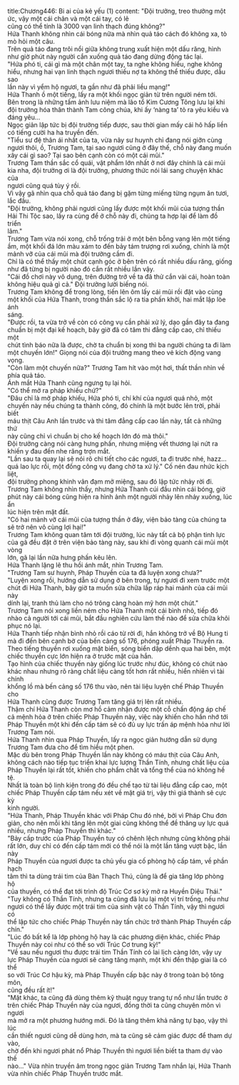 title:Chương446: Bi ai của kẻ yếu (1)
content:
"Đội trưởng, treo thưởng một ức, vậy một cái chân và một cái tay, có lẽ<br>cũng có thể tính là 3000 vạn linh thạch đúng không?"<br>Hứa Thanh không nhìn cái bóng nữa mà nhìn quả táo cách đó không xa, tò<br>mò hỏi một câu.<br>Trên quả táo đang trôi nổi giữa không trung xuất hiện một dấu răng, hình<br>như giờ phút này người cắn xuống quả táo đang dừng động tác lại.<br>"Hứa phó ti, cái gì mà một chân một tay, ta nghe không hiểu, nghe không<br>hiểu, nhưng hai vạn linh thạch ngươi thiếu nợ ta không thể thiếu được, dẫu sao<br>lần này vì yểm hộ ngươi, ta gần như đã phải liều mạng!"<br>Hứa Thanh ồ một tiếng, lấy ra một khối ngọc giản từ trên người ném tới.<br>Bên trong là những tấm ảnh lưu niệm mà lão tổ Kim Cương Tông lưu lại khi<br>đội trưởng hóa thân thành Tam công chúa, khi ấy ‘nàng ta’ tỏ ra yêu kiều và<br>đáng yêu...<br>Ngọc giản lập tức bị đội trưởng tiếp được, sau thời gian mấy cái hô hấp liền<br>có tiếng cười ha ha truyền đến.<br>"Tiểu sư đệ thân ái nhất của ta, vừa nãy sư huynh chỉ đang nói giỡn cùng<br>ngươi thôi, ồ, Trương Tam, tại sao ngươi cũng ở đây thế, chỗ này đang muốn<br>xây cái gì sao? Tại sao bên cạnh còn có một cái mũi."<br>Trương Tam thần sắc cổ quái, vật phẩm lớn nhất ở nơi đây chính là cái mũi<br>kia nha, đội trưởng ơi là đội trưởng, phương thức nói lái sang chuyện khác của<br>ngươi cũng quá tùy ý rồi.<br>Vì vậy gã nhìn qua chỗ quả táo đang bị gặm từng miếng từng ngụm ăn tươi,<br>lắc đầu.<br>"Đội trưởng, không phải ngươi cũng lấy được một khối mũi của tượng thần<br>Hải Thi Tộc sao, lấy ra cùng để ở chỗ này đi, chúng ta hợp lại để làm đồ triển<br>lãm."<br>Trương Tam vừa nói xong, chỗ trống trải ở một bên bỗng vang lên một tiếng<br>ầm, một khối đá lớn màu xám to đến bảy tám trượng rơi xuống, chính là một<br>mảnh vỡ của cái mũi mà đội trưởng cầm đi.<br>Chỉ là có thể thấy một chút cạnh góc ở bên trên có rất nhiều dấu răng, giống<br>như đã từng bị người nào đó cắn rất nhiều lần vậy.<br>"Cái đồ chơi này vô dụng, trên đường trở về ta đã thử cắn vài cái, hoàn toàn<br>không hiệu quả gì cả." Đội trưởng lười biếng nói.<br>Trương Tam không để trong lòng, tiến lên ôm lấy cái mũi rồi đặt vào cùng<br>một khối của Hứa Thanh, trong thần sắc lộ ra tia phấn khởi, hai mắt lập lòe ánh<br>sáng.<br>"Được rồi, ta vừa trở về còn có công vụ cần phải xử lý, dạo gần đây ta đang<br>chuẩn bị một đại kế hoạch, bây giờ đã có tâm thi đẳng cấp cao, chỉ thiếu một<br>chút tình báo nữa là được, chờ ta chuẩn bị xong thì ba người chúng ta đi làm<br>một chuyến lớn!" Giọng nói của đội trưởng mang theo vẻ kích động vang vọng.<br>"Còn làm một chuyến nữa?" Trương Tam hít vào một hơi, thất thần nhìn về<br>phía quả táo.<br>Ánh mắt Hứa Thanh cũng ngưng tụ lại hỏi.<br>"Có thể mở ra pháp khiếu chứ?"<br>"Đâu chỉ là mở pháp khiếu, Hứa phó ti, chí khí của ngươi quá nhỏ, một<br>chuyến này nếu chúng ta thành công, đó chính là một bước lên trời, phải biết<br>máu thịt Câu Anh lần trước và thi tâm đẳng cấp cao lần này, tất cả những thứ<br>này cũng chỉ vì chuẩn bị cho kế hoạch lớn đó mà thôi."<br>Đội trưởng càng nói càng hưng phấn, nhưng miệng vết thương lại nứt ra<br>khiến y đau đến nhe răng trợn mắt.<br>"Lần sau ta quay lại sẽ nói rõ chi tiết cho các ngươi, ta đi trước nhé, hazz…<br>quá lao lực rồi, một đống công vụ đang chờ ta xử lý." Cố nén đau nhức kịch liệt,<br>đội trưởng phong khinh vân đạm mở miệng, sau đó lập tức nhảy rời đi.<br>Trương Tam không nhìn thấy, nhưng Hứa Thanh cúi đầu nhìn cái bóng, giờ<br>phút này cái bóng cũng hiện ra hình ảnh một người nhảy lên nhảy xuống, lúc ẩn<br>lúc hiện trên mặt đất.<br>"Có hai mảnh vỡ cái mũi của tượng thần ở đây, viện bảo tàng của chúng ta<br>sẽ trở nên vô cùng lợi hại!"<br>Trương Tam không quan tâm tới đội trưởng, lúc này tất cả bộ phận tinh lực<br>của gã đều đặt ở trên viện bảo tàng này, sau khi đi vòng quanh cái mũi một vòng<br>lớn, gã lại lần nữa hưng phấn kêu lên.<br>Hứa Thanh lặng lẽ thu hồi ánh mắt, nhìn Trương Tam.<br>"Trương Tam sư huynh, Pháp Thuyền của ta đã luyện xong chưa?"<br>"Luyện xong rồi, hướng dẫn sử dụng ở bên trong, tự ngươi đi xem trước một<br>chút đi Hứa Thanh, bây giờ ta muốn sửa chữa lắp ráp hai mảnh của cái mũi này<br>dính lại, tranh thủ làm cho nó trông càng hoàn mỹ hơn một chút."<br>Trương Tam nói xong liền ném cho Hứa Thanh một cái bình nhỏ, tiếp đó<br>nhào cả người tới cái mũi, bắt đầu nghiên cứu làm thế nào để sửa chữa khôi<br>phục nó lại.<br>Hứa Thanh tiếp nhận bình nhỏ rồi cáo từ rời đi, hắn không trở về Bộ Hung ti<br>mà đi đến bên cạnh bờ của bến cảng số 176, phóng xuất Pháp Thuyền ra.<br>Theo tiếng thuyền rơi xuống mặt biển, sóng biển dập dềnh qua hai bên, một<br>chiếc thuyền cực lớn hiện ra ở trước mặt của hắn.<br>Tạo hình của chiếc thuyền này giống lúc trước như đúc, không có chút nào<br>khác nhau nhưng rõ ràng chất liệu càng tốt hơn rất nhiều, hiển nhiên vì tài chính<br>khổng lồ mà bến cảng số 176 thu vào, nên tài liệu luyện chế Pháp Thuyền cho<br>Hứa Thanh cũng được Trương Tam tăng giá trị lên rất nhiều.<br>Thậm chí Hứa Thanh còn mơ hồ cảm nhận được một cỗ chấn động áp chế<br>cả mệnh hỏa ở trên chiếc Pháp Thuyền này, việc này khiến cho hắn nhớ tới<br>Pháp Thuyền một khi đến cấp tám sẽ có đủ uy lực trấn áp mệnh hỏa như lời<br>Trương Tam nói.<br>Hứa Thanh nhìn qua Pháp Thuyền, lấy ra ngọc giản hướng dẫn sử dụng<br>Trương Tam đưa cho để tìm hiểu một phen.<br>Mặc dù bên trong Pháp Thuyền lần này không có máu thịt của Câu Anh,<br>không cách nào tiếp tục triển khai lực lượng Thần Tính, nhưng chất liệu của<br>Pháp Thuyền lại rất tốt, khiến cho phẩm chất và tổng thể của nó không hề tệ.<br>Nhất là toàn bộ linh kiện trong đó đều chế tạo từ tài liệu đẳng cấp cao, một<br>chiếc Pháp Thuyền cấp tám nếu xét về mặt giá trị, vậy thì giá thành sẽ cực kỳ<br>kinh người.<br>"Hứa Thanh, Pháp Thuyền khác với Pháp Chu đó nhé, bởi vì Pháp Chu đơn<br>giản, cho nên mỗi khi tăng lên một giai cũng không thể đề thăng uy lực quá<br>nhiều, nhưng Pháp Thuyền thì khác."<br>"Bảy cấp trước của Pháp Thuyền tuy có chênh lệch nhưng cũng không phải<br>rất lớn, duy chỉ có đến cấp tám mới có thể nói là một lần tăng vượt bậc, lần này<br>Pháp Thuyền của ngươi được ta chủ yếu gia cố phòng hộ cấp tám, về phần hạch<br>tâm thì ta dùng trái tim của Bàn Thạch Thú, cũng là để gia tăng lớp phòng hộ<br>của thuyền, có thể đạt tới trình độ Trúc Cơ sơ kỳ mở ra Huyền Diệu Thái."<br>"Tuy không có Thần Tính, nhưng ta cũng đã lưu lại một vị trí trống, nếu như<br>ngươi có thể lấy được một trái tim của sinh vật có Thần Tính, vậy thì ngươi có<br>thể lập tức cho chiếc Pháp Thuyền này tấn chức trở thành Pháp Thuyền cấp<br>chín."<br>"Lúc đó bất kể là lớp phòng hộ hay là các phương diện khác, chiếc Pháp<br>Thuyền này coi như có thể so với Trúc Cơ trung kỳ!"<br>"Về sau nếu ngươi thu được trái tim Thần Tính có lai lịch càng lớn, vậy uy<br>lực Pháp Thuyền của ngươi sẽ càng tăng mạnh, một khi đến thập giai là có thể<br>so với Trúc Cơ hậu kỳ, mà Pháp Thuyền cấp bậc này ở trong toàn bộ tông môn,<br>cũng đều rất ít!"<br>"Mặt khác, ta cũng đã dùng thêm kỹ thuật ngụy trang tự nổ như lần trước ở<br>trên chiếc Pháp Thuyền này của ngươi, đồng thời ta cũng chuyên môn vì ngươi<br>mà mở ra một phương hướng mới. Đó là tăng thêm khả năng tự bạo, vậy thì lúc<br>cần thiết ngươi cũng dễ dùng hơn, mà ta cũng sẽ cảm giác được để tham dự vào,<br>chờ đến khi ngươi phát nổ Pháp Thuyền thì ngươi liền biết ta tham dự vào thế<br>nào..." Vừa nhìn truyền âm trong ngọc giản Trương Tam nhắn lại, Hứa Thanh<br>vừa nhìn chiếc Pháp Thuyền trước mắt.